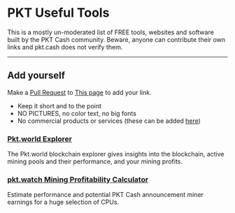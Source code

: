 # PKT Useful Tools

This is a mostly un-moderated list of FREE tools, websites and software built by the PKT Cash community. Beware, anyone can contribute their own links and pkt.cash does not verify them.

---
## Add yourself
Make a [Pull Request](https://docs.github.com/en/github/collaborating-with-pull-requests/proposing-changes-to-your-work-with-pull-requests/creating-a-pull-request) to [This page](https://github.com/pkt-cash/pkt-docs/blob/main/docs/useful_tools.md) to add your link.

* Keep it short and to the point
* NO PICTURES, no color text, no big fonts
* No commercial products or services (these can be added [here](https://docs.pkt.cash/en/latest/commercial/))

### [Pkt.world Explorer](http://pkt.world/explorer)
The Pkt.world blockchain explorer gives insights into the blockchain, active mining pools and their performance, and your mining profits.

### [pkt.watch Mining Profitability Calculator](http://calculator.pkt.watch/)
Estimate performance and potential PKT Cash announcement miner earnings for a huge selection of CPUs.